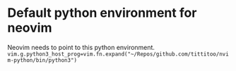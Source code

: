 # Default python environment for neovim

Neovim needs to point to this python environment.
`vim.g.python3_host_prog=vim.fn.expand("~/Repos/github.com/tittitoo/nvim-python/bin/python3")`
